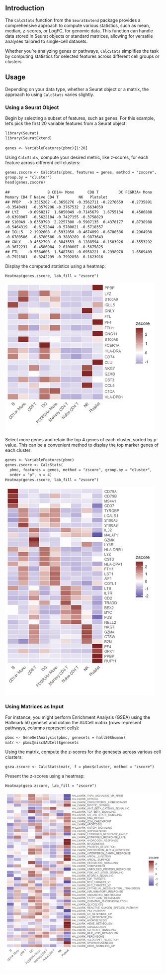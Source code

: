 ## Introduction

The `CalcStats` function from the `SeuratExtend` package provides a
comprehensive approach to compute various statistics, such as mean,
median, z-scores, or LogFC, for genomic data. This function can handle
data stored in Seurat objects or standard matrices, allowing for
versatile analyses tailored to single-cell datasets.

Whether you’re analyzing genes or pathways, `CalcStats` simplifies the
task by computing statistics for selected features across different cell
groups or clusters.

## Usage

Depending on your data type, whether a Seurat object or a matrix, the
approach to using `CalcStats` varies slightly.

### Using a Seurat Object

Begin by selecting a subset of features, such as genes. For this
example, let’s pick the first 20 variable features from a Seurat object:

    library(Seurat)
    library(SeuratExtend)

    genes <- VariableFeatures(pbmc)[1:20]

Using `CalcStats`, compute your desired metric, like z-scores, for each
feature across different cell clusters:

    genes.zscore <- CalcStats(pbmc, features = genes, method = "zscore", group.by = "cluster")
    head(genes.zscore)

    ##                 B CD14+ Mono      CD8 T         DC FCGR3A+ Mono Memory CD4 T Naive CD4 T         NK   Platelet
    ## PPBP   -0.3515202 -0.3656276 -0.3562711 -0.2276659   -0.2735891   -0.3540491  -0.3579296 -0.3767532  2.6634059
    ## LYZ    -0.6968217  1.6050049 -0.7145679  1.6755134    0.4506888   -0.6390007  -0.5622184 -0.7427155 -0.3758829
    ## S100A9 -0.6359790  2.2257300 -0.5907135  0.4378177    0.8738988   -0.5464319  -0.6152844 -0.5780021 -0.5710357
    ## IGLL5   2.1992608 -0.5932050 -0.4674099 -0.6780586    0.2964938   -0.6780586  -0.6780586 -0.3883289  0.9873649
    ## GNLY   -0.4552790 -0.3843553  0.1288594 -0.1503926   -0.3553292   -0.3672231  -0.4586984  2.6100007 -0.5675825
    ## FTL    -0.5564605  1.5487561 -0.6958221  0.2998978    1.6569409   -0.7921881  -0.8242299 -0.7992858  0.1623916

Display the computed statistics using a heatmap:

    Heatmap(genes.zscore, lab_fill = "zscore")

![](CalcStats_files/figure-markdown_strict/unnamed-chunk-3-1.png)

Select more genes and retain the top 4 genes of each cluster, sorted by
p-value. This can be a convenient method to display the top marker genes
of each cluster:

    genes <- VariableFeatures(pbmc)
    genes.zscore <- CalcStats(
      pbmc, features = genes, method = "zscore", group.by = "cluster", 
      order = "p", n = 4)
    Heatmap(genes.zscore, lab_fill = "zscore")

![](CalcStats_files/figure-markdown_strict/unnamed-chunk-4-1.png)

### Using Matrices as Input

For instance, you might perform Enrichment Analysis (GSEA) using the
Hallmark 50 geneset and obtain the AUCell matrix (rows represent
pathways, columns represent cells):

    pbmc <- GeneSetAnalysis(pbmc, genesets = hall50$human)
    matr <- pbmc@misc$AUCell$genesets

Using the matrix, compute the z-scores for the genesets across various
cell clusters:

    gsea.zscore <- CalcStats(matr, f = pbmc$cluster, method = "zscore")

Present the z-scores using a heatmap:

    Heatmap(gsea.zscore, lab_fill = "zscore")

![](CalcStats_files/figure-markdown_strict/unnamed-chunk-7-1.png)
